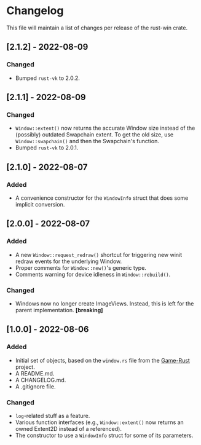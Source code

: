 # Changelog
This file will maintain a list of changes per release of the rust-win crate.


## [2.1.2] - 2022-08-09
### Changed
- Bumped `rust-vk` to 2.0.2.


## [2.1.1] - 2022-08-09
### Changed
- `Window::extent()` now returns the accurate Window size instead of the (possibly) outdated Swapchain extent. To get the old size, use `Window::swapchain()` and then the Swapchain's function.
- Bumped `rust-vk` to 2.0.1.


## [2.1.0] - 2022-08-07
### Added
- A convenience constructor for the `WindowInfo` struct that does some implicit conversion.


## [2.0.0] - 2022-08-07
### Added
- A new `Window::request_redraw()` shortcut for triggering new winit redraw events for the underlying Window.
- Proper comments for `Window::new()`'s generic type.
- Comments warning for device idleness in `Window::rebuild()`.

### Changed
- Windows now no longer create ImageViews. Instead, this is left for the parent implementation. **[breaking]**


## [1.0.0] - 2022-08-06
### Added
- Initial set of objects, based on the `window.rs` file from the [Game-Rust](https://github.com/Lut99/Game-Rust) project.
- A README.md.
- A CHANGELOG.md.
- A .gitignore file.

### Changed
- `log`-related stuff as a feature.
- Various function interfaces (e.g., `Window::extent()` now returns an owned Extent2D instead of a referenced).
- The constructor to use a `WindowInfo` struct for some of its parameters.
